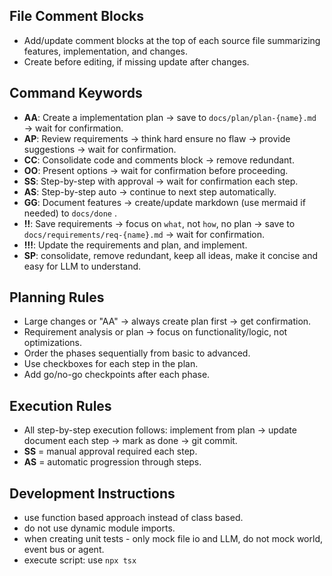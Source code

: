 ## File Comment Blocks
- Add/update comment blocks at the top of each source file summarizing features, implementation, and changes.
- Create before editing, if missing update after changes.

## Command Keywords
- **AA**: Create a implementation plan → save to `docs/plan/plan-{name}.md` → wait for confirmation.
- **AP**: Review requirements → think hard ensure no flaw → provide suggestions → wait for confirmation.
- **CC**: Consolidate code and comments block → remove redundant.
- **OO**: Present options → wait for confirmation before proceeding.
- **SS**: Step-by-step with approval → wait for confirmation each step.
- **AS**: Step-by-step auto → continue to next step automatically.
- **GG**: Document features → create/update markdown (use mermaid if needed) to `docs/done` .
- **!!**: Save requirements → focus on `what`, not `how`, no plan → save to `docs/requirements/req-{name}.md` → wait for confirmation.
- **!!!**: Update the requirements and plan, and implement.
- **SP**: consolidate, remove redundant, keep all ideas, make it concise and easy for LLM to understand.

## Planning Rules
- Large changes or "AA" → always create plan first → get confirmation.
- Requirement analysis or plan → focus on functionality/logic, not optimizations.
- Order the phases sequentially from basic to advanced.
- Use checkboxes for each step in the plan.
- Add go/no-go checkpoints after each phase.

## Execution Rules
- All step-by-step execution follows: implement from plan → update document each step → mark as done → git commit.
- **SS** = manual approval required each step.
- **AS** = automatic progression through steps.


## Development Instructions
- use function based approach instead of class based.
- do not use dynamic module imports.
- when creating unit tests - only mock file io and LLM, do not mock world, event bus or agent.
- execute script: use `npx tsx` 